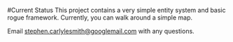 #Current Status
This project contains a very simple entity system and basic rogue framework.  Currently, you can walk around a simple map.

Email stephen.carlylesmith@googlemail.com with any questions.

